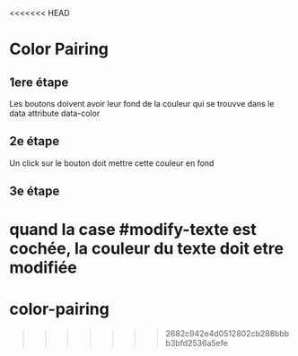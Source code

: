 <<<<<<< HEAD
# Color Pairing

## 1ere étape 
Les boutons doivent avoir leur fond de la couleur qui se trouvve dans le
data attribute data-color

## 2e étape 
Un click sur le bouton doit mettre cette couleur en fond

## 3e étape
quand la case #modify-texte est cochée, la couleur du texte
 doit etre modifiée
=======
# color-pairing
>>>>>>> 2682c942e4d0512802cb288bbbb3bfd2536a5efe

